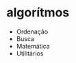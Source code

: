 
# algorítmos

<ul>
    <li> Ordenação </li>
    <li> Busca </li>
    <li> Matemática </li>
    <li> Utilitários </li>
</ul>
